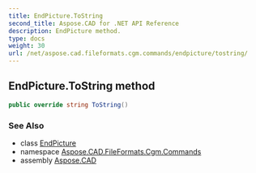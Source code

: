 ```yaml
---
title: EndPicture.ToString
second_title: Aspose.CAD for .NET API Reference
description: EndPicture method. 
type: docs
weight: 30
url: /net/aspose.cad.fileformats.cgm.commands/endpicture/tostring/
---
```

## EndPicture.ToString method

```csharp
public override string ToString()
```

### See Also

* class [EndPicture](../)
* namespace [Aspose.CAD.FileFormats.Cgm.Commands](../../endpicture/)
* assembly [Aspose.CAD](../../../)


